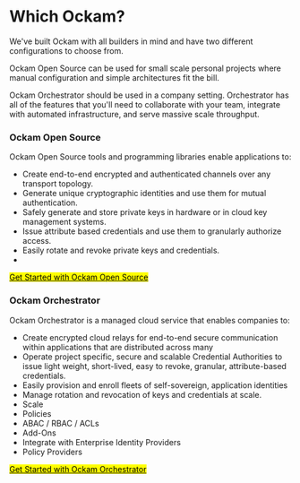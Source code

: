 # Which Ockam?

We've built Ockam with all builders in mind and have two different configurations to choose from.&#x20;

Ockam Open Source can be used for small scale personal projects where manual configuration and simple architectures fit the bill.

Ockam Orchestrator should be used in a company setting. Orchestrator has all of the features that you'll need to collaborate with your team, integrate with automated infrastructure, and serve massive scale throughput.

### Ockam Open Source

Ockam Open Source tools and programming libraries enable applications to:

* Create end-to-end encrypted and authenticated channels over any transport topology.
* Generate unique cryptographic identities and use them for mutual authentication.
* Safely generate and store private keys in hardware or in cloud key management systems.
* Issue attribute based credentials and use them to granularly authorize access.
* Easily rotate and revoke private keys and credentials.
*

<mark style="background-color:yellow;"></mark>[<mark style="background-color:yellow;">Get Started with Ockam Open Source</mark>](get-started/)<mark style="background-color:yellow;"></mark>

### Ockam Orchestrator

Ockam Orchestrator is a managed cloud service that enables companies to:

* Create encrypted cloud relays for end-to-end secure communication within applications that are distributed across many&#x20;
* Operate project specific, secure and scalable Credential Authorities to issue light weight, short-lived, easy to revoke, granular, attribute-based credentials.
* Easily provision and enroll fleets of self-sovereign, application identities&#x20;
* Manage rotation and revocation of keys and credentials at scale.&#x20;
* Scale
* Policies
* ABAC / RBAC / ACLs
* Add-Ons
* Integrate with Enterprise Identity Providers
* Policy Providers

[<mark style="background-color:yellow;">Get Started with Ockam Orchestrator</mark>](orchestrator/get-started.md)<mark style="background-color:yellow;"></mark>
